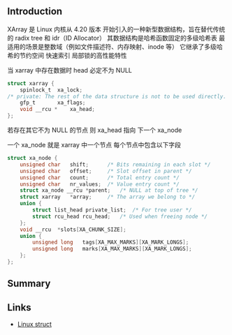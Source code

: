 ## Introduction

XArray 是 Linux 内核从 4.20 版本 开始引入的一种新型数据结构，旨在替代传统的 radix tree 和 idr（ID Allocator）
其数据结构是哈希函数固定的多级哈希表 最适用的场景是整数域（例如文件描述符、内存映射、inode 等）
它继承了多级哈希的节约空间 快速索引 局部锁的高性能特性

当 xarray 中存在数据时 head 必定不为 NULL

```c
struct xarray {
	spinlock_t	xa_lock;
/* private: The rest of the data structure is not to be used directly. */
	gfp_t		xa_flags;
	void __rcu *	xa_head;
};
```

若存在其它不为 NULL 的节点 则 xa_head 指向 下一个 xa_node

一个 xa_node 就是 xarray 中一个节点 每个节点中包含以下字段

```c
struct xa_node {
	unsigned char	shift;		/* Bits remaining in each slot */
	unsigned char	offset;		/* Slot offset in parent */
	unsigned char	count;		/* Total entry count */
	unsigned char	nr_values;	/* Value entry count */
	struct xa_node __rcu *parent;	/* NULL at top of tree */
	struct xarray	*array;		/* The array we belong to */
	union {
		struct list_head private_list;	/* For tree user */
		struct rcu_head	rcu_head;	/* Used when freeing node */
	};
	void __rcu	*slots[XA_CHUNK_SIZE];
	union {
		unsigned long	tags[XA_MAX_MARKS][XA_MARK_LONGS];
		unsigned long	marks[XA_MAX_MARKS][XA_MARK_LONGS];
	};
};

```

## Summary




## Links

- [Linux struct](/docs/CS/OS/Linux/struct/struct.md)
